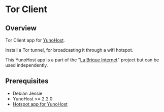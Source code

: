 # Tor Client
## Overview

Tor Client app for [YunoHost](http://yunohost.org/).

Install a Tor tunnel, for broadcasting it through a wifi hotspot.

This YunoHost app is a part of the "[La Brique Internet](http://labriqueinter.net)" project but can be used independently.

## Prerequisites

* Debian Jessie
* YunoHost >= 2.2.0
* [Hotspot app for YunoHost](https://github.com/labriqueinternet/hotspot_ynh)

